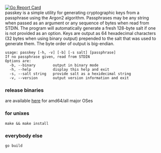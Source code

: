 [![Go Report Card](https://goreportcard.com/badge/github.com/stutonk/passkey)](https://goreportcard.com/report/github.com/stutonk/passkey)  
passkey is a simple utility for generating cryptographic keys from a
passphrase using the Argon2 algorithm. Passphrases may be any string when
passed as an argument or any sequence of bytes when read from STDIN. The
program will automatically generate a fresh 128-byte salt if one is not
provided as an option. Keys are output as 64 hexadecimal characters (32
bytes when using binary output) prepended to the salt that was used to
generate them. The byte order of output is big-endian.

```
usage: passkey [-h, -v] [-b] [-s salt] [passphrase]
If no passphrase given, read from STDIN
Options are:
  -b, --binary        output in binary mode
  -h, --help          display this help and exit
  -s, --salt string   provide salt as a hexidecimal string
  -v, --version       output version information and exit
```

### release binaries
are available [here](https://github.com/stutonk/passkey/releases) for amd64/all major OSes

### for unixes
`make && make install`

### everybody else
`go build`
